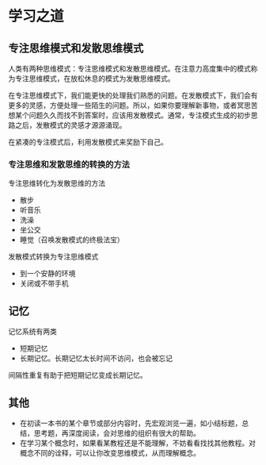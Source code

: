 # 学习之道
## 专注思维模式和发散思维模式
人类有两种思维模式：专注思维模式和发散思维模式。在注意力高度集中的模式称为专注思维模式，在放松休息的模式为发散思维模式。

在专注思维模式下，我们能更快的处理我们熟悉的问题。在发散模式下，我们会有更多的灵感，方便处理一些陌生的问题。所以，如果你要理解新事物，或者冥思苦想某个问题久久而找不到答案时，应该用发散模式。通常，专注模式生成的初步思路之后，发散模式的灵感才源源涌现。

在紧凑的专注模式后，利用发散模式来奖励下自己。

### 专注思维和发散思维的转换的方法
专注思维转化为发散思维的方法
* 散步
* 听音乐
* 洗澡
* 坐公交
* 睡觉（召唤发散模式的终极法宝）

发散模式转换为专注思维模式
* 到一个安静的环境
* 关闭或不带手机

## 记忆
记忆系统有两类
* 短期记忆
* 长期记忆。长期记忆太长时间不访问，也会被忘记

间隔性重复有助于把短期记忆变成长期记忆。

## 其他
* 在初读一本书的某个章节或部分内容时，先宏观浏览一遍，如小结标题，总结，思考题，再深度阅读，会对思维的组织有很大的帮助。
* 在学习某个概念时，如果看某教程还是不能理解，不妨看看找找其他教程。对概念不同的诠释，可以让你改变思维模式，从而理解概念。

